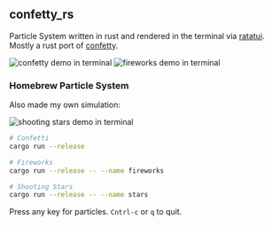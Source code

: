 ## confetty_rs

Particle System written in rust and rendered in the terminal via [ratatui](https://github.com/ratatui-org/ratatui).
Mostly a rust port of [confetty](https://github.com/maaslalani/confetty).

![confetty demo in terminal](https://i.imgur.com/EjpdJXA.gif)
![fireworks demo in terminal](https://i.imgur.com/VPwOALP.gif)



### Homebrew Particle System

Also made my own simulation:

![shooting stars demo in terminal](https://i.imgur.com/v6yRjxR.gif)

```bash
# Confetti
cargo run --release

# Fireworks
cargo run --release -- --name fireworks

# Shooting Stars
cargo run --release -- --name stars
```
Press any key for particles. `Cntrl-c` or `q` to quit.

